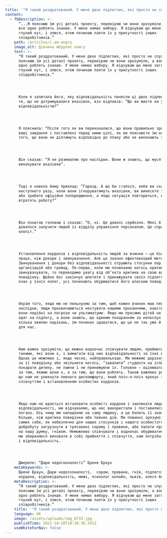 ```yaml
---
title: '"Я такий роздратований. У мене двоє підлеглих, які просто не слухають..."'
content:
  - fbDescription: >-
      “...Я пояснюю їм усі деталі проекту, перевіряю чи вони зрозуміли, а вони
      все одно роблять інакше. У мене немає вибору. Я відчуваю що мене загнали в
      глухий кут, і злюся, отож починаю лаяти їх у присутності інших
      співробітників.”
    path: /articles/i-am-angry
    image_alt: Дівчина жбурляє книгу
    text: >-
      “Я такий роздратований. У мене двоє підлеглих, які просто не слухають. Я
      пояснюю їм усі деталі проекту, перевіряю чи вони зрозуміли, а вони все
      одно роблять інакше. У мене немає вибору. Я відчуваю що мене загнали в
      глухий кут, і злюся, отож починаю лаяти їх у присутності інших
      співробітників.”




      Коли я запитала його, яку відповідальність понесли ці двоє підлеглих за
      те, що не дотримувалися вказівок, він відповів: “Що ви маєте на увазі під
      відповідальністю?”




      Я пояснила: “Після того як ви переконалися, що вони правильно зрозуміли
      ваші завдання і поставлені перед ними цілі, як ви пояснюєте їм наслідки
      того, що вони не діятимуть відповідно до плану або не виконають завдань?”




      Він сказав: “Я не розмовляю про наслідки. Вони ж знають, що мусять
      виконувати вказівки”.




      Тоді я навела йому приклад: “Гаразд. А що би сталося, якби ви сказали, що
      наступного разу, коли вони ігноруватимуть вказівки, ви винесете їм догану
      або зробите офіційне попередження, а якщо ситуація повториться, вони
      втратять роботу?”




      Він похитав головою і сказав: “О, ні. Це доволі серйозно. Мені б тоді
      довелося залучити людей із відділу управління персоналом. Це справжній
      клопіт.”




      Установлення кордонів і відповідальність людей за вчинки – це більша
      праця, ніж докори і звинувачення. Але це значно ефективніший метод.
      Звинувачення і докори без відповідальності отруюють стосунки пар, родин,
      організацій або громад. По-перше, коли ми починаємо когось критикувати і
      звинувачувати, то переводимо увагу від об’єкта критики на свою власну
      поведінку. Щойно бос закінчує шпетити і принижувати своїх підлеглих на
      очах у їхніх колег, усі починають обурюватися його власною поведінкою.




      Окрім того, якщо ми не пильнуємо за тим, щоб кожен вчинок мав певні
      наслідки, люди призвичаюються нехтувати нашими проханнями, навіть якщо
      вони подібні на погрози чи ультиматуми. Якщо ми просимо дітей не жбурляти
      одяг на підлогу, а вони знають, що єдиним покаранням за непослух буде
      кілька хвилин нарікань, їм починає здаватися, що це не так уже й важливо
      для нас.




      Нам важко зрозуміти, що можна водночас співчувати людям, приймати їх
      такими, які вони є, і вимагати від них відповідальності за їхні вчинки.
      Однак це можливо і, якщо чесно, найправильніше. Ми можемо дорікнути людині
      за її поведінку або звільнити когось, “завалити” студента на іспиті або
      покарати дитину, не лаючи і не принижуючи їх. Головне – оцінювати людей не
      за тим, якими вони є, а за тим, що вони роблять. Також важливо розуміти,
      що нам не уникнути певного дискомфорту, який пліч-о-пліч крокує зі
      співчуттям і встановленням особистих кордонів.




      Якщо нам не вдається встановити особисті кордони і закликати людей до
      відповідальності, ми відчуваємо, що нас використали і поставилися до нас
      погано. Ось чому ми нападаємо на саму людину, а це болить її значно
      більше, ніж критика поведінки або певних дій. Ми повинні зрозуміти заради
      самих себе, як небезпечно для наших стосунків і нашого особистого
      добробуту загрузнути в трясовині сорому і провини, або палати праведним,
      на нашу думку, гнівом. Неможливо співчувати і водночас обурюватися. Якщо
      ми збираємося виховати в собі прийняття і співчуття, нам потрібні кордони
      і відповідальність.




      Джерело: “Дари недосконалості” Брене Браун
    metaKeywords: >-
      Брене Браун, Дари недосконалості,  сором, провина, гнів, підлеглі,
      кордони, відповідальність, межі, психолог онлайн, львів, олеся бобруйко
    metaDescription: >-
      “Я такий роздратований. У мене двоє підлеглих, які просто не слухають. Я
      пояснюю їм усі деталі проекту, перевіряю чи вони зрозуміли, а вони все
      одно роблять інакше. У мене немає вибору. Я відчуваю що мене загнали в
      глухий кут, і злюся, отож починаю лаяти їх у присутності інших
      співробітників.”
    title: '"Я такий роздратований. У мене двоє підлеглих, які просто не слухають..."'
    language: UK
    image: /assets/uploads/img_0733.jpg
    publishTime: 2021-10-28T10:38:36.541Z
    useWhiteForNav: false
---
```

